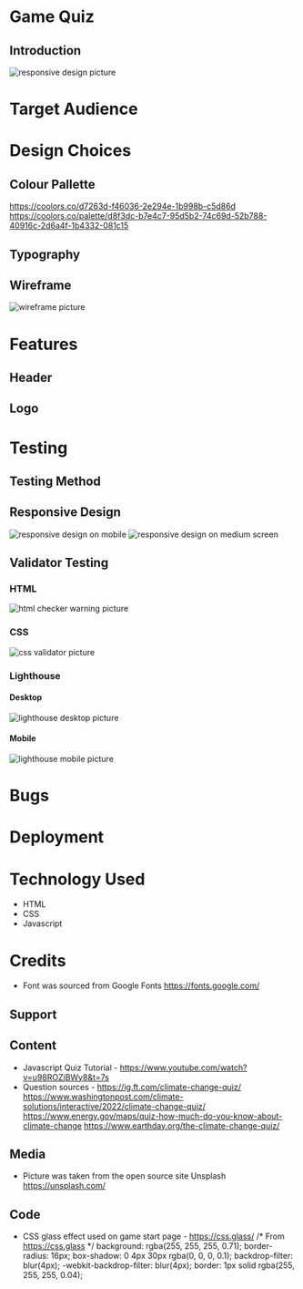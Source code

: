 # Game Quiz

## Introduction

![responsive design picture]()

# Target Audience 

# Design Choices
## Colour Pallette
https://coolors.co/d7263d-f46036-2e294e-1b998b-c5d86d
https://coolors.co/palette/d8f3dc-b7e4c7-95d5b2-74c69d-52b788-40916c-2d6a4f-1b4332-081c15
## Typography
## Wireframe
![wireframe picture]()

# Features
## Header
## Logo

# Testing
## Testing Method
## Responsive Design
![responsive design on mobile]()
![responsive design on medium screen]()

## Validator Testing
### HTML
![html checker warning picture]()
### CSS
![css validator picture]()
### Lighthouse
#### Desktop
![lighthouse desktop picture]()
#### Mobile
![lighthouse mobile picture]()

# Bugs

# Deployment

# Technology Used
- HTML
- CSS
- Javascript

# Credits
* Font was sourced from Google Fonts https://fonts.google.com/
## Support
## Content
* Javascript Quiz Tutorial - https://www.youtube.com/watch?v=u98ROZjBWy8&t=7s
* Question sources - https://ig.ft.com/climate-change-quiz/
https://www.washingtonpost.com/climate-solutions/interactive/2022/climate-change-quiz/
https://www.energy.gov/maps/quiz-how-much-do-you-know-about-climate-change
https://www.earthday.org/the-climate-change-quiz/ 

## Media
* Picture was taken from the open source site Unsplash https://unsplash.com/
## Code
* CSS glass effect used on game start page - https://css.glass/
/* From https://css.glass */
background: rgba(255, 255, 255, 0.71);
border-radius: 16px;
box-shadow: 0 4px 30px rgba(0, 0, 0, 0.1);
backdrop-filter: blur(4px);
-webkit-backdrop-filter: blur(4px);
border: 1px solid rgba(255, 255, 255, 0.04);